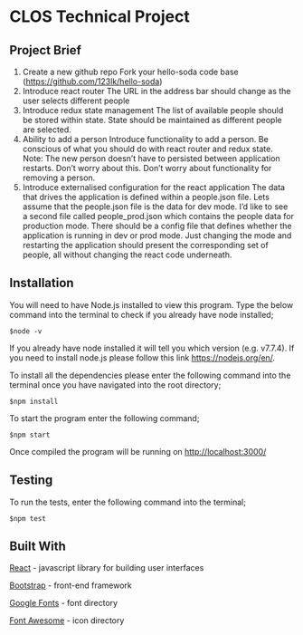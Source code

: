 # CLOS Technical Project

## Project Brief

1. Create a new github repo
Fork your hello-soda code base (https://github.com/123lk/hello-soda)
2. Introduce react router
The URL in the address bar should change as the user selects different people
3. Introduce redux state management
The list of available people should be stored within state.
State should be maintained as different people are selected.
4. Ability to add a person
Introduce functionality to add a person.
Be conscious of what you should do with react router and redux state.
Note:
The new person doesn’t have to persisted between application restarts. Don’t worry about this.
Don’t worry about functionality for removing a person.
5. Introduce externalised configuration for the react application
The data that drives the application is defined within a people.json file.
Lets assume that the people.json file is the data for dev mode. I’d like to see a second file called people_prod.json which contains the people data for production mode. There should be a config file that defines whether the application is running in dev or prod mode. Just changing the mode and restarting the application should present the corresponding set of people, all without changing the react code underneath.

## Installation 
You will need to have Node.js installed to view this program.  Type the below command into the terminal to check if you already have node installed;
```
$node -v
```
If you already have node installed it will tell you which version (e.g. v7.7.4).  If you need to install node.js please follow this link <https://nodejs.org/en/>.

To install all the dependencies please enter the following command into the terminal once you have navigated into the root directory; 
```
$npm install
```

To start the program enter the following command;
```
$npm start
```

Once compiled the program will be running on <http://localhost:3000/>

## Testing
To run the tests, enter the following command into the terminal;
```
$npm test
```

## Built With
[React](https://facebook.github.io/react/) - javascript library for building user interfaces

[Bootstrap](http://getbootstrap.com/css/) - front-end framework

[Google Fonts](https://fonts.google.com/) - font directory

[Font Awesome](http://fontawesome.io/) - icon directory
